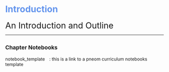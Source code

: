 # <span style="color:cornflowerblue;">Introduction</span>


<span style="font-size:20pt">An Introduction and Outline</span>

---

## <span style="font-size:smaller;">Chapter Notebooks</span>

notebook_template  [<i class="fa-solid fa-arrow-circle-right" style="margin-left:10px;color:teal;"></i>](notebooks/notebook-template)
: this is a link to a pneom curriculum notebooks template
